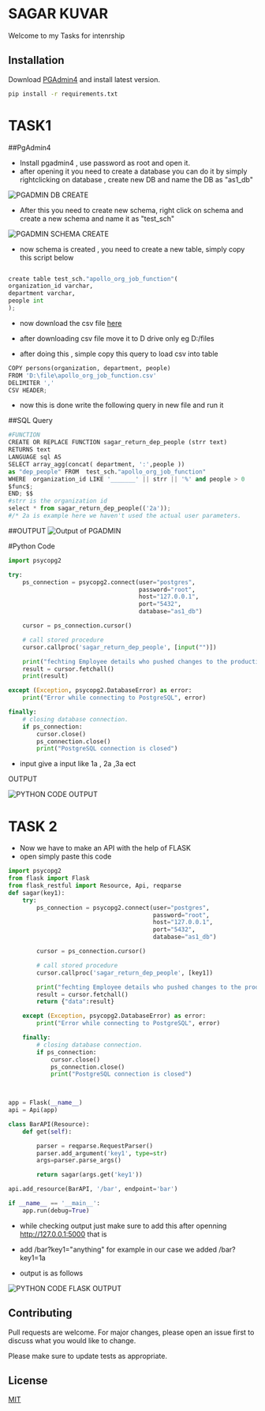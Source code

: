 # SAGAR KUVAR

Welcome to my Tasks for intenrship
## Installation

Download [PGAdmin4](https://www.pgadmin.org/download/) and install latest version.

```bash
pip install -r requirements.txt
```
# TASK1

##PgAdmin4

- Install pgadmin4 , use password as root and open it.
- after opening it you need to create a database you can do it by simply rightclicking on database , create new DB and name the DB as "as1_db"

![PGADMIN DB CREATE](/images/github-logo.png)

- After this you need to create new schema, right click on schema and create a new schema and name it as "test_sch"

![PGADMIN SCHEMA CREATE](/images/github-logo.png)


- now schema is created , you need to create a new table, simply copy this script below

```python

create table test_sch."apollo_org_job_function"(
organization_id varchar,
department varchar,
people int
);

```

- now download the csv file [here](https://drive.google.com/file/d/1jjv1ofJUzRjUiLcje3UhdbMfFCs7SHZI/view)

- after downloading csv file move it to D drive only eg D:/files
- after doing this , simple copy this query to load csv into table

```python
COPY persons(organization, department, people)
FROM 'D:\file\apollo_org_job_function.csv'
DELIMITER ','
CSV HEADER;
```

- now this is done write the following query in new file and run it

##SQL Query
```python
#FUNCTION
CREATE OR REPLACE FUNCTION sagar_return_dep_people (strr text)
RETURNS text
LANGUAGE sql AS
SELECT array_agg(concat( department, ':',people ))
as "dep_people" FROM  test_sch."apollo_org_job_function"
WHERE  organization_id LIKE '_______' || strr || '%' and people > 0  
$func$;
END; $$
#strr is the organization id
select * from sagar_return_dep_people(('2a'));
#/* 2a is example here we haven't used the actual user parameters.
```
##OUTPUT
![Output of PGADMIN](/images/github-logo.png)


#Python Code
```python
import psycopg2

try:
    ps_connection = psycopg2.connect(user="postgres",
                                     password="root",
                                     host="127.0.0.1",
                                     port="5432",
                                     database="as1_db")

    cursor = ps_connection.cursor()

    # call stored procedure
    cursor.callproc('sagar_return_dep_people', [input("")])

    print("fechting Employee details who pushed changes to the production from function")
    result = cursor.fetchall()
    print(result)

except (Exception, psycopg2.DatabaseError) as error:
    print("Error while connecting to PostgreSQL", error)

finally:
    # closing database connection.
    if ps_connection:
        cursor.close()
        ps_connection.close()
        print("PostgreSQL connection is closed")

```
- input give a input like 1a , 2a ,3a ect

OUTPUT

![PYTHON CODE OUTPUT](/images/github-logo.png)


# TASK 2

- Now we have to make an API with the help of FLASK
- open simply paste this code

```python
import psycopg2
from flask import Flask
from flask_restful import Resource, Api, reqparse
def sagar(key1):
    try:
        ps_connection = psycopg2.connect(user="postgres",
                                         password="root",
                                         host="127.0.0.1",
                                         port="5432",
                                         database="as1_db")

        cursor = ps_connection.cursor()

        # call stored procedure
        cursor.callproc('sagar_return_dep_people', [key1])

        print("fechting Employee details who pushed changes to the production from function")
        result = cursor.fetchall()
        return {"data":result}

    except (Exception, psycopg2.DatabaseError) as error:
        print("Error while connecting to PostgreSQL", error)

    finally:
        # closing database connection.
        if ps_connection:
            cursor.close()
            ps_connection.close()
            print("PostgreSQL connection is closed")
            


app = Flask(__name__)
api = Api(app)

class BarAPI(Resource):
    def get(self):

        parser = reqparse.RequestParser()
        parser.add_argument('key1', type=str)
        args=parser.parse_args()

        return sagar(args.get('key1'))

api.add_resource(BarAPI, '/bar', endpoint='bar')

if __name__ == '__main__':
    app.run(debug=True)

```

- while checking output just make sure to add this after openning http://127.0.0.1:5000 that is

- add /bar?key1="anything" for example in our case we added  /bar?key1=1a

- output is as follows

![PYTHON CODE FLASK OUTPUT](/images/github-logo.png)


## Contributing
Pull requests are welcome. For major changes, please open an issue first to discuss what you would like to change.

Please make sure to update tests as appropriate.

## License
[MIT](https://choosealicense.com/licenses/mit/)
